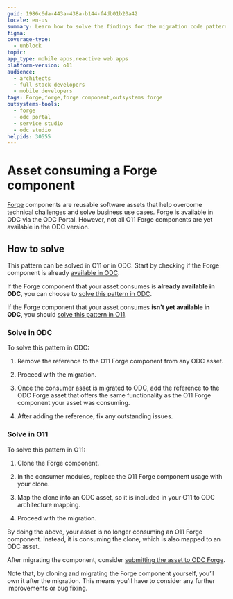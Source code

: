 ```yaml
---
guid: 1986c6da-443a-438a-b144-f4db01b20a42
locale: en-us
summary: Learn how to solve the findings for the migration code pattern "Asset consuming a Forge component".
figma: 
coverage-type:
  - unblock
topic: 
app_type: mobile apps,reactive web apps
platform-version: o11
audience:
  - architects
  - full stack developers
  - mobile developers
tags: Forge,forge,forge component,outsystems forge
outsystems-tools:
  - forge
  - odc portal
  - service studio
  - odc studio
helpids: 30555
---
```


# Asset consuming a Forge component

[Forge](https://www.outsystems.com/forge/) components are reusable software assets that help overcome technical challenges and solve business use cases. Forge is available in ODC via the ODC Portal. However, not all O11 Forge components are yet available in the ODC version. 

## How to solve

This pattern can be solved in O11 or in ODC. Start by checking if the Forge component is already [available in ODC](https://www.outsystems.com/forge/list?q=&t=&o=latest-submitted&tr=False&oss=False&c=%20&a=&v=odc&hd=False&tn=&scat=forge).

If the Forge component that your asset consumes is **already available in ODC**, you can choose to [solve this pattern in ODC](#solve-in-odc). 

If the Forge component that your asset consumes **isn’t yet available in ODC**, you should [solve this pattern in O11](#solve-in-o11).

### Solve in ODC

To solve this pattern in ODC:

1. Remove the reference to the O11 Forge component from any ODC asset.

1. Proceed with the migration. 

1. Once the consumer asset is migrated to ODC, add the reference to the ODC Forge asset that offers the same functionality as the O11 Forge component your asset was consuming.

1. After adding the reference, fix any outstanding issues.

### Solve in O11

To solve this pattern in O11:

1. Clone the Forge component.

1. In the consumer modules, replace the O11 Forge component usage with your clone.

1. Map the clone into an ODC asset, so it is included in your O11 to ODC architecture mapping.

1. Proceed with the migration.

By doing the above, your asset is no longer consuming an O11 Forge component. Instead, it is consuming the clone, which is also mapped to an ODC asset.

After migrating the component, consider [submitting the asset to ODC Forge](https://success.outsystems.com/documentation/outsystems_developer_cloud/building_apps/forge/submit_assets_to_forge/).

<div class="info" markdown="1">

Note that, by cloning and migrating the Forge component yourself, you’ll own it after the migration. This means you'll have to consider any further improvements or bug fixing.

</div>
